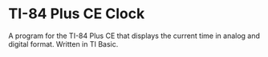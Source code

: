 # TI-84 Plus CE Clock
A program for the TI-84 Plus CE that displays the current time in analog and digital format.
Written in TI Basic.
